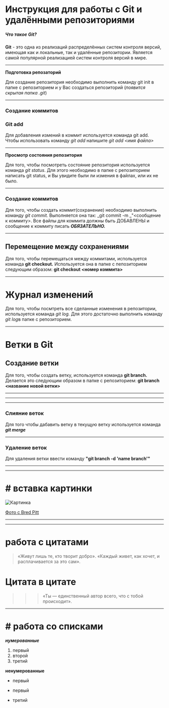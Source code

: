 # Инструкция для работы с Git и удалёнными репозиториями

##### Что такое Git?
**Git** - это одна из реализаций распределённых систем контроля версий, имеющая как и локальные, так и удалённые репозитории. Является самой популярной реализацией систем контроля версий в мире.

***

**Подготовка репозаторий**

Для создание репозитория необходимо выполнить команду git init  в папке с репозиторием и у Вас создаться репозиторий (*появится скрытая папка .git*)

---

### Создание коммитов



### Git add

Для добавления измений в коммит используется команда git add. Чтобы использовать команду *git add* напишите *git add <имя файла>*

---

**Просмотр состояния репозитория**

Для того, чтобы посмотреть состояние репозитория используется команда _git status_. Для этого необходимо в папке с репозиторием написать git status, и Вы увидите были ли измения в файлах, или их не было.

---
### Создание коммитов

Для того, чтобы создать коммит(сохранение) необходимо выполнить команду _git commit._ Выполняется она так: _git commit -m _"<сообщение к коммиту>. Все файлы для коммита должны быть ДОБАВЛЕНЫ и сообщение к коммиту писать ***ОБЯЗАТЕЛЬНО.***

---

## Перемещение между сохранениями

Для того, чтобы перемещаться между коммитами, используется команда **git checkout.** Используется она в папке с пепозиторием следующим образом: **git checkout <номер коммита>**

---

# Журнал изменений


Для того, чтобы посмтреть все сделанные изменения в репозитории, используется команда *git log.* Для этого достаточно выполнить команду *git log*в папке с репозиторием.

---

# Ветки в Git

## Создание ветки

Для того, чтобы создать ветку, используется команда **git branch.** Делается это следующим образом в папке с репозиторием: **git branch <название новой ветки>**

---
---
---

### Слияние веток

Для того чтобы дабавить ветку в текущую ветку используется команда ***git merge <name branch>***

--- 

### Удаление веток


Для удаления ветки ввести команду __"git branch -d 'name branch'"__

---
---


# # вставка картинки
![Картинка](https://w-dog.ru/wallpapers/5/16/428743654433638/kotyata-serye-zhivotnye-trava-gazon.jpg)

[Фото с Bred Pitt](https://yandex.ru/images/search?text=%D1%84%D0%BE%D1%82%D0%BE%20%D0%B1%D1%80%D1%8D%D0%B4%D0%B0%20%D0%BF%D0%B8%D1%82%D1%82%D0%B0&lr=213&pos=4&img_url=http%3A%2F%2Fvremax.com%2Fwp-content%2Fuploads%2F-000%2F1%2Fbrad-pitt-wallpaper-201.jpg&rpt=simage)


___
___


# работа с цитатами
> «Живут лишь те, кто творит добро». «Каждый живет, как хочет, и расплачивается за это сам».

# Цитата в цитате
>>> «Ты — единственный автор всего, что с тобой происходит».

---


 # # работа со списками

***нумерованные***

1. первый
2. второй
3. третий

**ненумерованные** 

* первый
+ первый
- третий